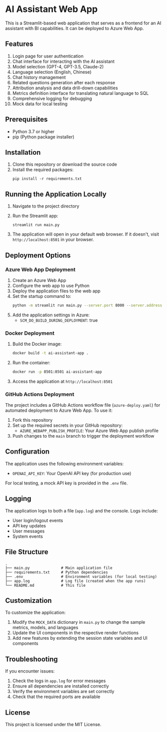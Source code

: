 # AI Assistant Web App

This is a Streamlit-based web application that serves as a frontend for an AI assistant with BI capabilities. It can be deployed to Azure Web App.

## Features

1. Login page for user authentication
2. Chat interface for interacting with the AI assistant
3. Model selection (GPT-4, GPT-3.5, Claude-2)
4. Language selection (English, Chinese)
5. Chat history management
6. Related questions generation after each response
7. Attribution analysis and data drill-down capabilities
8. Metrics definition interface for translating natural language to SQL
9. Comprehensive logging for debugging
10. Mock data for local testing

## Prerequisites

- Python 3.7 or higher
- pip (Python package installer)

## Installation

1. Clone this repository or download the source code
2. Install the required packages:
   ```
   pip install -r requirements.txt
   ```

## Running the Application Locally

1. Navigate to the project directory
2. Run the Streamlit app:
   ```
   streamlit run main.py
   ```

3. The application will open in your default web browser. If it doesn't, visit `http://localhost:8501` in your browser.

## Deployment Options

### Azure Web App Deployment

1. Create an Azure Web App
2. Configure the web app to use Python
3. Deploy the application files to the web app
4. Set the startup command to:
   ```bash
   python -m streamlit run main.py --server.port 8000 --server.address 0.0.0.0
   ```
5. Add the application settings in Azure:
   - `SCM_DO_BUILD_DURING_DEPLOYMENT`: true

### Docker Deployment

1. Build the Docker image:
   ```bash
   docker build -t ai-assistant-app .
   ```

2. Run the container:
   ```bash
   docker run -p 8501:8501 ai-assistant-app
   ```

3. Access the application at `http://localhost:8501`

### GitHub Actions Deployment

The project includes a GitHub Actions workflow file (`azure-deploy.yaml`) for automated deployment to Azure Web App. To use it:

1. Fork this repository
2. Set up the required secrets in your GitHub repository:
   - `AZURE_WEBAPP_PUBLISH_PROFILE`: Your Azure Web App publish profile
3. Push changes to the `main` branch to trigger the deployment workflow

## Configuration

The application uses the following environment variables:

- `OPENAI_API_KEY`: Your OpenAI API key (for production use)

For local testing, a mock API key is provided in the `.env` file.

## Logging

The application logs to both a file (`app.log`) and the console. Logs include:
- User login/logout events
- API key updates
- User messages
- System events

## File Structure

```
.
├── main.py              # Main application file
├── requirements.txt     # Python dependencies
├── .env                 # Environment variables (for local testing)
├── app.log              # Log file (created when the app runs)
└── README.md            # This file
```

## Customization

To customize the application:

1. Modify the `MOCK_DATA` dictionary in `main.py` to change the sample metrics, models, and languages
2. Update the UI components in the respective render functions
3. Add new features by extending the session state variables and UI components

## Troubleshooting

If you encounter issues:

1. Check the logs in `app.log` for error messages
2. Ensure all dependencies are installed correctly
3. Verify the environment variables are set correctly
4. Check that the required ports are available

## License

This project is licensed under the MIT License.
